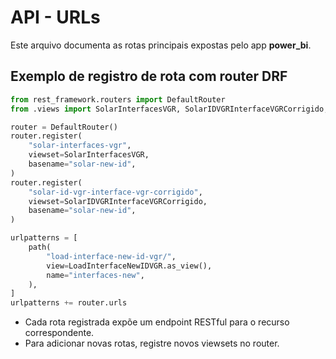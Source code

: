 # API - URLs

Este arquivo documenta as rotas principais expostas pelo app **power_bi**.

## Exemplo de registro de rota com router DRF

```python
from rest_framework.routers import DefaultRouter
from .views import SolarInterfacesVGR, SolarIDVGRInterfaceVGRCorrigido, LoadInterfaceNewIDVGR

router = DefaultRouter()
router.register(
    "solar-interfaces-vgr",
    viewset=SolarInterfacesVGR,
    basename="solar-new-id",
)
router.register(
    "solar-id-vgr-interface-vgr-corrigido",
    viewset=SolarIDVGRInterfaceVGRCorrigido,
    basename="solar-new-id",
)

urlpatterns = [
    path(
        "load-interface-new-id-vgr/",
        view=LoadInterfaceNewIDVGR.as_view(),
        name="interfaces-new",
    ),
]
urlpatterns += router.urls
```

- Cada rota registrada expõe um endpoint RESTful para o recurso correspondente.
- Para adicionar novas rotas, registre novos viewsets no router.
